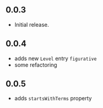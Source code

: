 ## 0.0.3

- Initial release.

## 0.0.4

- adds new `Level` entry `figurative`
- some refactoring

## 0.0.5

- adds `startsWithTerms` property
